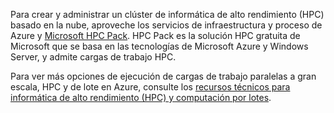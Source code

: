 Para crear y administrar un clúster de informática de alto rendimiento (HPC) basado en la nube, aproveche los servicios de infraestructura y proceso de Azure y [Microsoft HPC Pack](https://technet.microsoft.com/library/jj899572.aspx). HPC Pack es la solución HPC gratuita de Microsoft que se basa en las tecnologías de Microsoft Azure y Windows Server, y admite cargas de trabajo HPC.

Para ver más opciones de ejecución de cargas de trabajo paralelas a gran escala, HPC y de lote en Azure, consulte los [recursos técnicos para informática de alto rendimiento (HPC) y computación por lotes](../articles/batch/big-compute-resources.md).

<!---HONumber=AcomDC_0928_2016-->